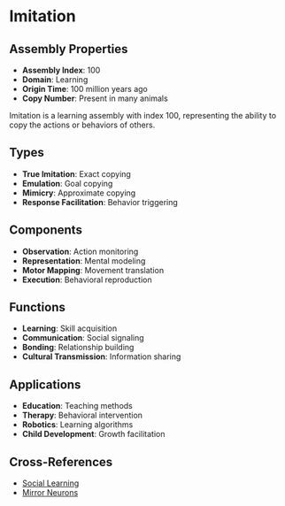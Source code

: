 # Imitation

## Assembly Properties
- **Assembly Index**: 100
- **Domain**: Learning
- **Origin Time**: 100 million years ago
- **Copy Number**: Present in many animals

Imitation is a learning assembly with index 100, representing the ability to copy the actions or behaviors of others.

## Types
- **True Imitation**: Exact copying
- **Emulation**: Goal copying
- **Mimicry**: Approximate copying
- **Response Facilitation**: Behavior triggering

## Components
- **Observation**: Action monitoring
- **Representation**: Mental modeling
- **Motor Mapping**: Movement translation
- **Execution**: Behavioral reproduction

## Functions
- **Learning**: Skill acquisition
- **Communication**: Social signaling
- **Bonding**: Relationship building
- **Cultural Transmission**: Information sharing

## Applications
- **Education**: Teaching methods
- **Therapy**: Behavioral intervention
- **Robotics**: Learning algorithms
- **Child Development**: Growth facilitation

## Cross-References
- [Social Learning](/domains/cognitive/learning/social_learning.md)
- [Mirror Neurons](/domains/cognitive/learning/motor_learning.md)